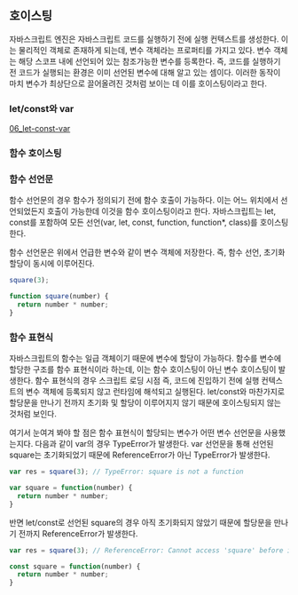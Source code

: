 ## 호이스팅

자바스크립트 엔진은 자바스크립트 코드를 실행하기 전에 실행 컨텍스트를 생성한다. 이는 물리적인 객체로 존재하게 되는데, 변수 객체라는 프로퍼티를 가지고 있다.
변수 객체는 해당 스코프 내에 선언되어 있는 참조가능한 변수를 등록한다. 즉, 코드를 실행하기 전 코드가 실행되는 환경은 이미 선언된 변수에 대해 알고 있는 셈이다.
이러한 동작이 마치 변수가 최상단으로 끌어올려진 것처럼 보이는 데 이를 호이스팅이라고 한다.

### let/const와 var

[06_let-const-var](../06_let-const-var)

### 함수 호이스팅

### 함수 선언문

함수 선언문의 경우 함수가 정의되기 전에 함수 호출이 가능하다. 이는 어느 위치에서 선언되었든지 호출이 가능한데 이것을 함수 호이스팅이라고 한다. 
자바스크립트는 let, const를 포함하여 모든 선언(var, let, const, function, function*, class)를 호이스팅한다.

함수 선언문은 위에서 언급한 변수와 같이 변수 객체에 저장한다. 즉, 함수 선언, 초기화 할당이 동시에 이루어진다.

```js
square(3);

function square(number) {
  return number * number;
}
```

### 함수 표현식

자바스크립트의 함수는 일급 객체이기 때문에 변수에 할당이 가능하다. 함수를 변수에 할당한 구조를 함수 표현식이라 하는데, 이는 함수 호이스팅이 아닌 변수 호이스팅이
발생한다. 함수 표현식의 경우 스크립트 로딩 시점 즉, 코드에 진입하기 전에 실행 컨텍스트의 변수 객체에 등록되지 않고 런타임에 해석되고 실행된다. let/const와
마찬가지로 할당문을 만나기 전까지 초기화 및 할당이 이루어지지 않기 때문에 호이스팅되지 않는 것처럼 보인다.

여기서 눈여겨 봐야 할 점은 함수 표현식이 할당되는 변수가 어떤 변수 선언문을 사용했는지다. 다음과 같이 var의 경우 TypeError가 발생한다. var 선언문을 통해
선언된 square는 초기화되었기 때문에 ReferenceError가 아닌 TypeError가 발생한다.

```js
var res = square(3); // TypeError: square is not a function

var square = function(number) {
  return number * number;
}
```

반면 let/const로 선언된 square의 경우 아직 초기화되지 않았기 때문에 할당문을 만나기 전까지 ReferenceError가 발생한다.

```js
var res = square(3); // ReferenceError: Cannot access 'square' before initialization

const square = function(number) {
  return number * number;
}
```




